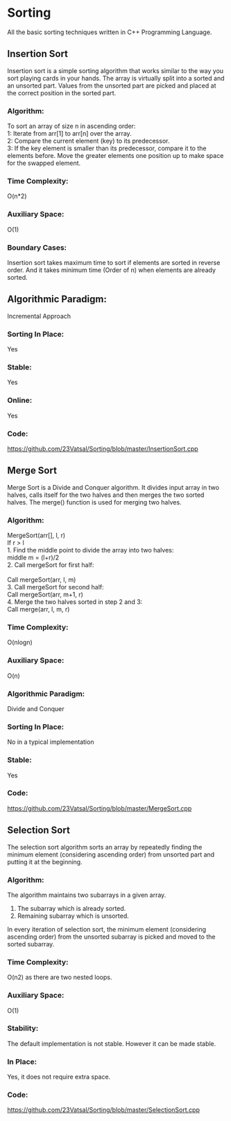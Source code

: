 # Sorting
All the basic sorting techniques written in C++ Programming Language.

## Insertion Sort
Insertion sort is a simple sorting algorithm that works similar to the way you sort playing cards in your hands. The array is virtually split into a sorted and an unsorted part. Values from the unsorted part are picked and placed at the correct position in the sorted part.
### Algorithm:
To sort an array of size n in ascending order: <br>
1: Iterate from arr[1] to arr[n] over the array. <br>
2: Compare the current element (key) to its predecessor. <br>
3: If the key element is smaller than its predecessor, compare it to the elements before. Move the greater elements one position up to make space for the swapped element.
### Time Complexity: 
O(n*2)

### Auxiliary Space: 
O(1)

### Boundary Cases: 
Insertion sort takes maximum time to sort if elements are sorted in reverse order. And it takes minimum time (Order of n) when elements are already sorted.

## Algorithmic Paradigm: 
Incremental Approach

### Sorting In Place: 
Yes

### Stable: 
Yes

### Online: 
Yes
### Code:
https://github.com/23Vatsal/Sorting/blob/master/InsertionSort.cpp

## Merge Sort
Merge Sort is a Divide and Conquer algorithm. It divides input array in two halves, calls itself for the two halves and then merges the two sorted halves. The merge() function is used for merging two halves. 

### Algorithm:
MergeSort(arr[], l,  r) <br>
If r > l <br>
     1. Find the middle point to divide the array into two halves:  <br> 
             middle m = (l+r)/2 <br>
     2. Call mergeSort for first half: <br>  
             Call mergeSort(arr, l, m) <br>
     3. Call mergeSort for second half: <br>
             Call mergeSort(arr, m+1, r) <br>
     4. Merge the two halves sorted in step 2 and 3: <br>
             Call merge(arr, l, m, r) <br>
### Time Complexity:
O(nlogn)
### Auxiliary Space: 
O(n)
### Algorithmic Paradigm: 
Divide and Conquer

### Sorting In Place: 
No in a typical implementation

### Stable: 
Yes
### Code:
https://github.com/23Vatsal/Sorting/blob/master/MergeSort.cpp

## Selection Sort
The selection sort algorithm sorts an array by repeatedly finding the minimum element (considering ascending order) from unsorted part and putting it at the beginning.

### Algorithm:
The algorithm maintains two subarrays in a given array. <br>

1) The subarray which is already sorted. <br>
2) Remaining subarray which is unsorted. <br>

In every iteration of selection sort, the minimum element (considering ascending order) from the unsorted subarray is picked and moved to the sorted subarray.

### Time Complexity: 
O(n2) as there are two nested loops.

### Auxiliary Space: 
O(1)
### Stability:
The default implementation is not stable. However it can be made stable.
### In Place: 
Yes, it does not require extra space.
### Code:
https://github.com/23Vatsal/Sorting/blob/master/SelectionSort.cpp












